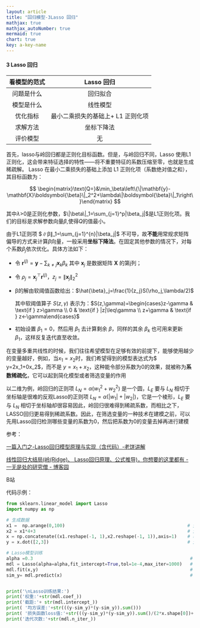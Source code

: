 ```yaml
---
layout: article
title: "回归模型-3Lasso 回归"
mathjax: true
mathjax_autoNumber: true
mermaid: true
chart: true
key: a-key-name
---
```


#### 3 Lasso 回归 



| 看模型的范式 |            Lasso 回归             |
| :----------: | :-------------------------------: |
|  问题是什么  |             回归拟合              |
|  模型是什么  |             线性模型              |
|   优化指标   | 最小二乘损失的基础上+ L1 正则化项 |
|   求解方法   |            坐标下降法             |
|   评价模型   |                无                 |



首先，lasso与岭回归都是正则化目标函数。但是，与岭回归不同，Lasso 使用L1正则化，这会带来特征选择的特性——将不重要特征的系数压缩至零，也就是生成稀疏解。
Lasso 在最小二乘损失的基础上添加 L1 正则化项（系数绝对值之和），其目标函数为：



$$
\begin{matrix}\text{Q=}&\min_\beta\left\{\|\mathbf{y}-\mathbf{X}\boldsymbol{\beta}\|_2^2+\lambda\|\boldsymbol{\beta}\|_1\right\}\end{matrix}
$$



其中$λ$>0是正则化参数，$\|\beta\|_1=\sum_{j=1}^p|\beta_j|$是L1正则化项。我们的目标是求解参数向量$β$,使得$Q$的值最小。

由于L1正则项 $∥β∥_1=\sum_{j=1}^{n}|\beta_j|$ 不可导，故**不能**用常规求矩阵偏导的方式来计算$β$向量，一般采用**坐标下降法**。在固定其他参数的情况下，对每个系数$β_j$依次优化。具体方法如下：



- 令 $\mathbf{r}^{(j)}=\mathbf{y}-\sum_{k\neq j}\mathbf{x}_k\beta_k$ 其中 $\mathbf{x}_j$ 是数据矩阵 $\mathbf{X}$ 的第j列；


- 令 $\rho_j=\mathbf{x}_j^\top\mathbf{r}^{(j)}$，$z_j=\|\mathbf{x}_j\|_2^2$

- β的解由软阈值函数给出：$\hat{\beta}_j=\frac{1}{z_j}S(\rho_j,\lambda/2)$

  

  其中软阈值算子 $S(z,\gamma)$ 表示为：$S(z,\gamma)=\begin{cases}z-\gamma & \text{if } z>\gamma \\ 0 & \text{if } |z|\leq\gamma \\ z+\gamma & \text{if } z<-\gamma\end{cases}$

  

- 初始设置 $\beta_1=0$，然后用 $\beta_1$ 去计算剩余 $\beta$，同样的其余 $\beta_k$ 也可用来更新 $\beta_1$，这样反复迭代直至收敛。

在变量多重共线性的时候，我们往往希望模型在足够有效的前提下，能够使用越少的变量越好，例如，当$x_1=x_2$时，我们希望得到的模型表达式为$ y=2x_1+0x_2$，而不是 $y=x_1+x_2$，这种能令部分系数为0的效果，就被称为**系数稀疏化**，它可以起到简化模型或者筛选变量的作用

以二维为例，岭回归的正则项 $L_N = \alpha(w_1^2 + w_2^2)$ 是一个圆，$L_E$ 要与 $L_N$ 相切于坐标轴是很难的反观Lasso的正则项 $L_N = \alpha(|w_1| + |w_2|)$，它是一个棱形，$L_E$ 要与 $L_N$ 相切于坐标轴却很容易因此，岭回归很难得到稀疏系数，而相比之下，LASSO回归更易得到稀疏系数。因此，在筛选变量的一种技术在建模之前，可以先用Lasso回归检测哪些变量的系数为0，然后把系数为0的变量去掉再进行建模

参考：

[一篇入门之-Lasso回归模型原理与实现（含代码）-老饼讲解](https://www.bbbdata.com/text/597)

[线性回归大结局(岭(Ridge)、 Lasso回归原理、公式推导)，你想要的这里都有 - 一无是处的研究僧 - 博客园](https://www.cnblogs.com/Chang-LeHung/p/16732520.html)

B站

代码示例：

```python
from sklearn.linear_model import Lasso
import numpy as np

# 生成数据
x1 =  np.arange(0,100)                                              # 生成x1
x2 = x1*4+3                                                         # 生成x2,这里的x2与x1是线性相关的
x = np.concatenate((x1.reshape(-1, 1),x2.reshape(-1, 1)),axis=1)    # 将x1,x2合并作为x
y = x.dot([2,3])                                                    # 生成y

# Lasso模型训练
alpha =0.3                                                           # 设置正则项系数alpha
mdl = Lasso(alpha=alpha,fit_intercept=True,tol=1e-4,max_iter=1000)   # 初始化Lasso回归模型
mdl.fit(x,y)                                                         # 用数据训练模型
sim_y= mdl.predict(x)                                                # 预测


print('\nLasso训练结果:')
print('权重:'+str(mdl.coef_))
print('截距:'+ str(mdl.intercept_))
print( '均方误差:'+str(((y-sim_y)*(y-sim_y)).sum()))
print( '损失函数loss值:'+str(((y-sim_y)*(y-sim_y)).sum()/(2*x.shape[0])+alpha*(abs(mdl.coef_.sum()))))
print('迭代次数:'+str(mdl.n_iter_))
```

